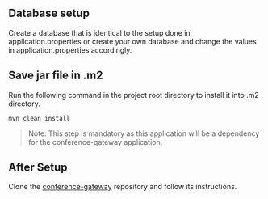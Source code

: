 ## Database setup
Create a database that is identical to the setup done in application.properties or create your own database and change the values in application.properties accordingly.

## Save jar file in .m2
Run the following command in the project root directory to install it into .m2 directory.

```mvn clean install```

>Note: This step is mandatory as this application will be a dependency for the conference-gateway application.

## After Setup
Clone the [conference-gateway](https://github.com/sanketgautam08/conference-gateway.git) repository and follow its instructions.